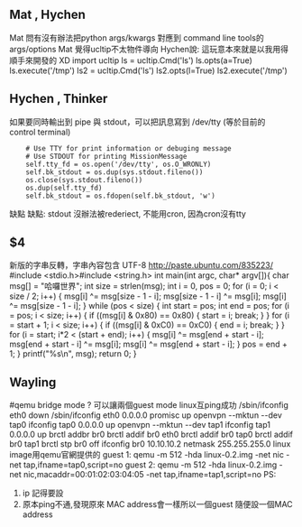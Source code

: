 ## Mat , Hychen

Mat 問有沒有辦法把python args/kwargs 對應到 command line tools的args/options
Mat 覺得ucltip不太物件導向
Hychen說: 這玩意本來就是以我用得順手來開發的 XD
import ucltip
ls = ucltip.Cmd('ls')
ls.opts(a=True)
ls.execute('/tmp')
ls2 = ucltip.Cmd('ls')
ls2.opts(l=True)
ls2.execute('/tmp')

## Hychen , Thinker

如果要同時輸出到 pipe 與 stdout，可以把訊息寫到 /dev/tty (等於目前的 control terminal)

        # Use TTY for print information or debuging message
        # Use STDOUT for printing MissionMessage
        self.tty_fd = os.open('/dev/tty', os.O_WRONLY)
        self.bk_stdout = os.dup(sys.stdout.fileno())
        os.close(sys.stdout.fileno())
        os.dup(self.tty_fd)
        self.bk_stdout = os.fdopen(self.bk_stdout, 'w')
缺點
缺點: stdout 沒辦法被rederiect, 不能用cron, 因為cron沒有tty

## $4

新版的字串反轉，字串內容包含 UTF-8
<http://paste.ubuntu.com/835223/>
#include <stdio.h>#include <string.h>
int main(int argc, char* argv[]){
    char msg[] = "哈囉世界";
    int size = strlen(msg);
    int i = 0, pos = 0;
    for (i = 0; i < size / 2; i++) {
        msg[i] ^= msg[size - 1 - i];
        msg[size - 1 - i] ^= msg[i];
        msg[i] ^= msg[size - 1 - i];
    }
    while (pos < size) {
        int start = pos;
        int end = pos;
        for (i = pos; i < size; i++) {
            if ((msg[i] & 0x80) == 0x80) {
                start = i;
                break;
            }
        }
        for (i = start + 1; i < size; i++) {
            if ((msg[i] & 0xC0) == 0xC0) {
                end = i;
                break;
            }
        }
        for (i = start; i*2 < (start + end); i++) {
            msg[i] ^= msg[end + start - i];
            msg[end + start - i] ^= msg[i];
            msg[i] ^= msg[end + start - i];
        }
        pos = end + 1;
    }
    printf("%s\n", msg);
    return 0;
}

## Wayling

#qemu bridge mode ? 可以讓兩個guest mode linux互ping成功
/sbin/ifconfig eth0 down
/sbin/ifconfig eth0 0.0.0.0 promisc up
openvpn --mktun --dev tap0
ifconfig tap0 0.0.0.0 up
openvpn --mktun --dev tap1
ifconfig tap1 0.0.0.0 up
brctl addbr br0
brctl addif br0 eth0
brctl addif br0 tap0
brctl addif br0 tap1
brctl stp br0 off
ifconfig br0 10.10.10.2 netmask 255.255.255.0
linux image用qemu官網提供的
guest 1:
qemu -m 512 -hda linux-0.2.img -net nic -net tap,ifname=tap0,script=no
guest 2:
qemu -m 512 -hda linux-0.2.img -net nic,macaddr=00:01:02:03:04:05 -net tap,ifname=tap1,script=no
PS:
1. ip 記得要設
2. 原本ping不通,發現原來 MAC address會一樣所以一個guest  隨便設一個MAC address
